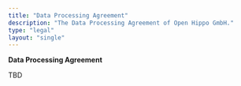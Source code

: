 ```yaml
---
title: "Data Processing Agreement"
description: "The Data Processing Agreement of Open Hippo GmbH."
type: "legal"
layout: "single"
---
```


**Data Processing Agreement**

TBD